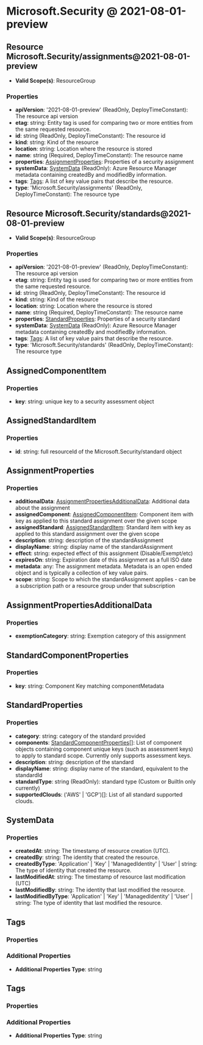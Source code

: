 # Microsoft.Security @ 2021-08-01-preview

## Resource Microsoft.Security/assignments@2021-08-01-preview
* **Valid Scope(s)**: ResourceGroup
### Properties
* **apiVersion**: '2021-08-01-preview' (ReadOnly, DeployTimeConstant): The resource api version
* **etag**: string: Entity tag is used for comparing two or more entities from the same requested resource.
* **id**: string (ReadOnly, DeployTimeConstant): The resource id
* **kind**: string: Kind of the resource
* **location**: string: Location where the resource is stored
* **name**: string (Required, DeployTimeConstant): The resource name
* **properties**: [AssignmentProperties](#assignmentproperties): Properties of a security assignment
* **systemData**: [SystemData](#systemdata) (ReadOnly): Azure Resource Manager metadata containing createdBy and modifiedBy information.
* **tags**: [Tags](#tags): A list of key value pairs that describe the resource.
* **type**: 'Microsoft.Security/assignments' (ReadOnly, DeployTimeConstant): The resource type

## Resource Microsoft.Security/standards@2021-08-01-preview
* **Valid Scope(s)**: ResourceGroup
### Properties
* **apiVersion**: '2021-08-01-preview' (ReadOnly, DeployTimeConstant): The resource api version
* **etag**: string: Entity tag is used for comparing two or more entities from the same requested resource.
* **id**: string (ReadOnly, DeployTimeConstant): The resource id
* **kind**: string: Kind of the resource
* **location**: string: Location where the resource is stored
* **name**: string (Required, DeployTimeConstant): The resource name
* **properties**: [StandardProperties](#standardproperties): Properties of a security standard
* **systemData**: [SystemData](#systemdata) (ReadOnly): Azure Resource Manager metadata containing createdBy and modifiedBy information.
* **tags**: [Tags](#tags): A list of key value pairs that describe the resource.
* **type**: 'Microsoft.Security/standards' (ReadOnly, DeployTimeConstant): The resource type

## AssignedComponentItem
### Properties
* **key**: string: unique key to a security assessment object

## AssignedStandardItem
### Properties
* **id**: string: full resourceId of the Microsoft.Security/standard object

## AssignmentProperties
### Properties
* **additionalData**: [AssignmentPropertiesAdditionalData](#assignmentpropertiesadditionaldata): Additional data about the assignment
* **assignedComponent**: [AssignedComponentItem](#assignedcomponentitem): Component item with key as applied to this standard assignment over the given scope
* **assignedStandard**: [AssignedStandardItem](#assignedstandarditem): Standard item with key as applied to this standard assignment over the given scope
* **description**: string: description of the standardAssignment
* **displayName**: string: display name of the standardAssignment
* **effect**: string: expected effect of this assignment (Disable/Exempt/etc)
* **expiresOn**: string: Expiration date of this assignment as a full ISO date
* **metadata**: any: The assignment metadata. Metadata is an open ended object and is typically a collection of key value pairs.
* **scope**: string: Scope to which the standardAssignment applies - can be a subscription path or a resource group under that subscription

## AssignmentPropertiesAdditionalData
### Properties
* **exemptionCategory**: string: Exemption category of this assignment

## StandardComponentProperties
### Properties
* **key**: string: Component Key matching componentMetadata

## StandardProperties
### Properties
* **category**: string: category of the standard provided
* **components**: [StandardComponentProperties](#standardcomponentproperties)[]: List of component objects containing component unique keys (such as assessment keys) to apply to standard scope.  Currently only supports assessment keys.
* **description**: string: description of the standard
* **displayName**: string: display name of the standard, equivalent to the standardId
* **standardType**: string (ReadOnly): standard type (Custom or BuiltIn only currently)
* **supportedClouds**: ('AWS' | 'GCP')[]: List of all standard supported clouds.

## SystemData
### Properties
* **createdAt**: string: The timestamp of resource creation (UTC).
* **createdBy**: string: The identity that created the resource.
* **createdByType**: 'Application' | 'Key' | 'ManagedIdentity' | 'User' | string: The type of identity that created the resource.
* **lastModifiedAt**: string: The timestamp of resource last modification (UTC)
* **lastModifiedBy**: string: The identity that last modified the resource.
* **lastModifiedByType**: 'Application' | 'Key' | 'ManagedIdentity' | 'User' | string: The type of identity that last modified the resource.

## Tags
### Properties
### Additional Properties
* **Additional Properties Type**: string

## Tags
### Properties
### Additional Properties
* **Additional Properties Type**: string

